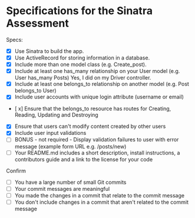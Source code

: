 # Specifications for the Sinatra Assessment

Specs:
- [x] Use Sinatra to build the app. 
- [x] Use ActiveRecord for storing information in a database. 
- [x] Include more than one model class (e.g. Create_post).
- [x] Include at least one has_many relationship on your User model (e.g. User has_many Posts)
    Yes, I did on my Driver controller.
- [x] Include at least one belongs_to relationship on another model (e.g. Post belongs_to User)
- [x] Include user accounts with unique login attribute (username or email)
- [ x] Ensure that the belongs_to resource has routes for Creating, Reading, Updating and Destroying
- [x] Ensure that users can't modify content created by other users
- [x] Include user input validations
- [ ] BONUS - not required - Display validation failures to user with error message (example form URL e.g. /posts/new)
- [ ] Your README.md includes a short description, install instructions, a contributors guide and a link to the license for your code

Confirm
- [ ] You have a large number of small Git commits
- [ ] Your commit messages are meaningful
- [ ] You made the changes in a commit that relate to the commit message
- [ ] You don't include changes in a commit that aren't related to the commit message